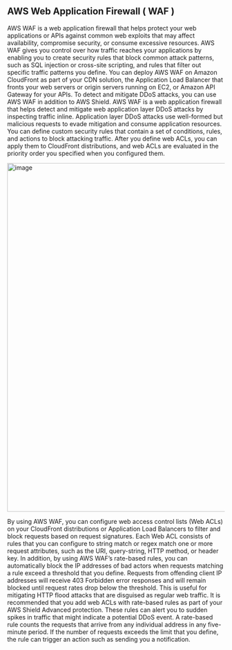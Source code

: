 ## AWS Web Application Firewall ( WAF )

AWS WAF is a web application firewall that helps protect your web applications or APIs against common web exploits that may affect availability, compromise security, or consume excessive resources. AWS WAF gives you control over how traffic reaches your applications by enabling you to create security rules that block common attack patterns, such as SQL injection or cross-site scripting, and rules that filter out specific traffic patterns you define. You can deploy AWS WAF on Amazon CloudFront as part of your CDN solution, the Application Load Balancer that fronts your web servers or origin servers running on EC2, or Amazon API Gateway for your APIs.
To detect and mitigate DDoS attacks, you can use AWS WAF in addition to AWS Shield. AWS WAF is a web application firewall that helps detect and mitigate web application layer DDoS attacks by inspecting traffic inline. Application layer DDoS attacks use well-formed but malicious requests to evade mitigation and consume application resources. You can define custom security rules that contain a set of conditions, rules, and actions to block attacking traffic. After you define web ACLs, you can apply them to CloudFront distributions, and web ACLs are evaluated in the priority order you specified when you configured them.

<img width="805" alt="image" src="https://github.com/sandipsahoo2k2/my/assets/5547869/ccc04ebc-870d-4bb3-9ce9-7a287e1fc61e">


By using AWS WAF, you can configure web access control lists (Web ACLs) on your CloudFront distributions or Application Load Balancers to filter and block requests based on request signatures. Each Web ACL consists of rules that you can configure to string match or regex match one or more request attributes, such as the URI, query-string, HTTP method, or header key. In addition, by using AWS WAF’s rate-based rules, you can automatically block the IP addresses of bad actors when requests matching a rule exceed a threshold that you define. Requests from offending client IP addresses will receive 403 Forbidden error responses and will remain blocked until request rates drop below the threshold. This is useful for mitigating HTTP flood attacks that are disguised as regular web traffic.
It is recommended that you add web ACLs with rate-based rules as part of your AWS Shield Advanced protection. These rules can alert you to sudden spikes in traffic that might indicate a potential DDoS event. A rate-based rule counts the requests that arrive from any individual address in any five-minute period. If the number of requests exceeds the limit that you define, the rule can trigger an action such as sending you a notification.
